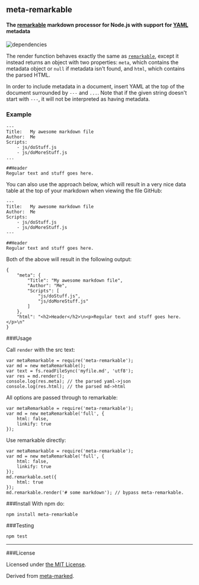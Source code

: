 ## meta-remarkable
#### The [remarkable](https://github.com/jonschlinkert/remarkable) markdown processor for Node.js with support for [YAML](http://yaml.org/) metadata

![dependencies](http://img.shields.io/david/bmathews/meta-remarkable.svg?style=flat-square)

The render function behaves exactly the same as [`remarkable`](https://github.com/jonschlinkert/remarkable#usage), except it instead returns an object with two properties: `meta`, which contains the metadata object or `null` if metadata isn't found, and `html`, which contains the parsed HTML.

In order to include metadata in a document, insert YAML at the top of the document surrounded by `---` and `...`. Note that if the given string doesn't start with `---`, it will not be interpreted as having metadata.

### Example

```
---
Title:   My awesome markdown file
Author:  Me
Scripts:
    - js/doStuff.js
    - js/doMoreStuff.js
...

##Header
Regular text and stuff goes here.
```
You can also use the approach below, which will result in a very nice data table at the top of your markdown when viewing the file GitHub:

```
---
Title:   My awesome markdown file
Author:  Me
Scripts:
    - js/doStuff.js
    - js/doMoreStuff.js
---

##Header
Regular text and stuff goes here.
```

Both of the above will result in the following output:

```
{
	"meta": {
		"Title": "My awesome markdown file",
		"Author": "Me",
		"Scripts": [
			"js/doStuff.js",
			"js/doMoreStuff.js"
		]
	},
	"html": "<h2>Header</h2>\n<p>Regular text and stuff goes here.</p>\n"
}
```

###Usage

Call `render` with the src text:
```
var metaRemarkable = require('meta-remarkable');
var md = new metaRemarkable();
var text = fs.readFileSync('myfile.md', 'utf8');
var res = md.render();
console.log(res.meta); // the parsed yaml->json
console.log(res.html); // the parsed md->html
```

All options are passed through to remarkable:

```
var metaRemarkable = require('meta-remarkable');
var md = new metaRemarkable('full', {
    html: false,
    linkify: true
});
```

Use remarkable directly:
```
var metaRemarkable = require('meta-remarkable');
var md = new metaRemarkable('full', {
    html: false,
    linkify: true
});
md.remarkable.set({
    html: true
});
md.remarkable.render('# some markdown'); // bypass meta-remarkable.
```

###Install
With npm do:
```
npm install meta-remarkable
```

###Testing

```
npm test
```

---
###License

Licensed under [the MIT License](http://opensource.org/licenses/MIT).

Derived from [meta-marked](https://github.com/j201/meta-marked).